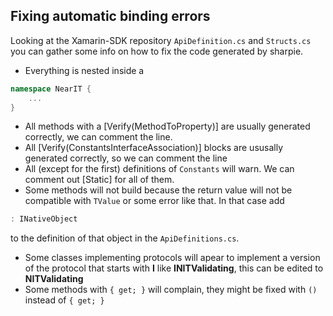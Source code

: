 



## Fixing automatic binding errors

Looking at the Xamarin-SDK repository `ApiDefinition.cs` and `Structs.cs` you can gather some info on how to fix the code generated by sharpie.

- Everything is nested inside a 
```c#
namespace NearIT {
    ...
}
```
- All methods with a [Verify(MethodToProperty)] are usually generated correctly, we can comment the line.
- All [Verify(ConstantsInterfaceAssociation)] blocks are ususally generated correctly, so we can comment the line
- All (except for the first) definitions of `Constants` will warn. We can comment out [Static] for all of them.
- Some methods will not build because the return value will not be compatible with `TValue` or some error like that. In that case add 
```c#
: INativeObject
```
to the definition of that object in the `ApiDefinitions.cs`.

- Some classes implementing protocols will apear to implement a version of the protocol that starts with **I** like **INITValidating**, this can be edited to **NITValidating**
- Some methods with `{ get; }` will complain, they might be fixed with `()` instead of `{ get; }`